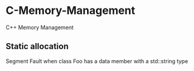 # C-Memory-Management
C++ Memory Management

## Static allocation
Segment Fault when class Foo has a  data member with a std::string type